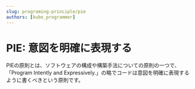 ```yaml
---
slug: programing-principle/pie
authors: [kubo_programmer]
---
```


# PIE: 意図を明確に表現する
PIEの原則とは、ソフトウェアの構成や構築手法についての原則の一つで、<br/>
「Program Intently and Expressively.」の略でコードは意図を明確に表現するように書くべきという原則です。

